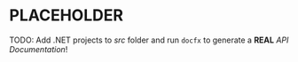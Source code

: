 ﻿---
sitemap: false
---
# PLACEHOLDER
TODO: Add .NET projects to *src* folder and run `docfx` to generate a **REAL** *API Documentation*!
